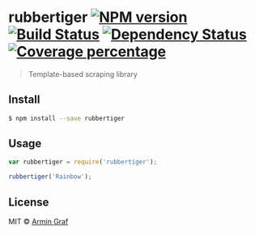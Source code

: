 # rubbertiger [![NPM version][npm-image]][npm-url] [![Build Status][travis-image]][travis-url] [![Dependency Status][daviddm-image]][daviddm-url] [![Coverage percentage][coveralls-image]][coveralls-url]
> Template-based scraping library


## Install

```sh
$ npm install --save rubbertiger
```


## Usage

```js
var rubbertiger = require('rubbertiger');

rubbertiger('Rainbow');
```

## License

MIT © [Armin Graf]()


[npm-image]: https://badge.fury.io/js/rubbertiger.svg
[npm-url]: https://npmjs.org/package/rubbertiger
[travis-image]: https://travis-ci.org/arminhammer/rubbertiger.svg?branch=master
[travis-url]: https://travis-ci.org/arminhammer/rubbertiger
[daviddm-image]: https://david-dm.org/arminhammer/rubbertiger.svg?theme=shields.io
[daviddm-url]: https://david-dm.org/arminhammer/rubbertiger
[coveralls-image]: https://coveralls.io/repos/arminhammer/rubbertiger/badge.svg
[coveralls-url]: https://coveralls.io/r/arminhammer/rubbertiger
